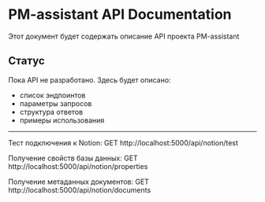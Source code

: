 # PM-assistant API Documentation

Этот документ будет содержать описание API проекта PM-assistant

## Статус
Пока API не разработано. Здесь будет описано:
- список эндпоинтов
- параметры запросов
- структура ответов
- примеры использования
___

Тест подключения к Notion: GET http://localhost:5000/api/notion/test

Получение свойств базы данных: GET http://localhost:5000/api/notion/properties

Получение метаданных документов: GET http://localhost:5000/api/notion/documents